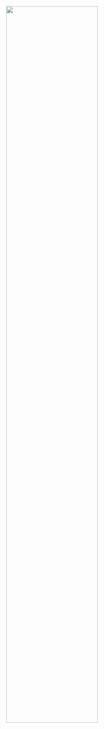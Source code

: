 <p align="center">
<img src="https://github.com/KeithDang1610/Management-Integrated-System-GG_Apps_Scripts/assets/167521177/9ba163b4-b2db-4d82-9fc4-96aff3a459bf.pnp" width=70% height=70%>
</p>

